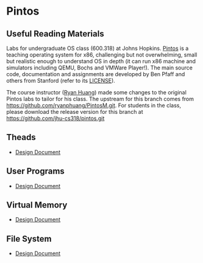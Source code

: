 # Pintos

## Useful Reading Materials

Labs for undergraduate OS class (600.318) at Johns Hopkins. [Pintos](http://pintos-os.org)
is a teaching operating system for x86, challenging but not overwhelming, small
but realistic enough to understand OS in depth (it can run x86 machine and simulators
including QEMU, Bochs and VMWare Player!). The main source code, documentation and assignments
are developed by Ben Pfaff and others from Stanford (refer to its [LICENSE](./LICENSE)).

The course instructor ([Ryan Huang](huang@cs.jhu.edu)) made some changes to the original
Pintos labs to tailor for his class. The upstream for this branch comes from
<https://github.com/ryanphuang/PintosM.git>. For students in the class, please
download the release version for this branch at <https://github.com/jhu-cs318/pintos.git>

## Theads

* [Design Document](./scr/threads/README.md)

## User Programs

* [Design Document](./scr/userprog/README.md)

## Virtual Memory

* [Design Document](./scr/vm/README.md)

## File System

* [Design Document](./scr/filesys/README.md)
